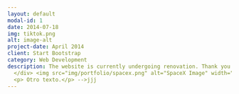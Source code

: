 ```yaml
---
layout: default
modal-id: 1
date: 2014-07-18
img: tiktok.png
alt: image-alt
project-date: April 2014
client: Start Bootstrap
category: Web Development
description: The website is currently undergoing renovation. Thank you for your patience! Holi <!--  
  </div> <img src="img/portfolio/spacex.png" alt="SpaceX Image" width="50%"> 
  <p> Otro texto.</p> -->jjj
---
```



